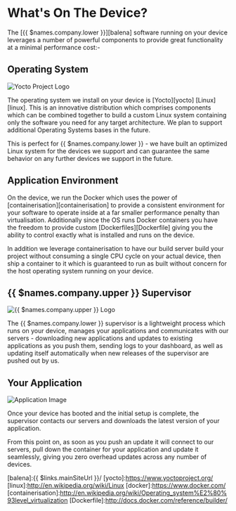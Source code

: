 # What's On The Device?

The [{{ $names.company.lower }}][balena] software running on your device leverages a number of powerful components to provide great functionality at a minimal performance cost:-

## Operating System

![Yocto Project Logo](/img/yocto.png)

The operating system we install on your device is [Yocto][yocto] [Linux][linux]. This is an innovative distribution which comprises components which can be combined together to build a custom Linux system containing only the software you need for any target architecture. We plan to support additional Operating Systems bases in the future.

This is perfect for {{ $names.company.lower }} - we have built an optimized Linux system for the devices we support and can guarantee the same behavior on any further devices we support in the future.

## Application Environment

On the device, we run the Docker which uses the power of [containerisation][containerisation] to provide a consistent environment for your software to operate inside at a far smaller performance penalty than virtualisation. Additionally since the OS runs Docker containers you have the freedom to provide custom [Dockerfiles][Dockerfile] giving you the ability to control exactly what is installed and runs on the device.

In addition we leverage containerisation to have our build server build your project without consuming a single CPU cycle on your actual device, then ship a container to it which is guaranteed to run as built without concern for the host operating system running on your device.

## {{ $names.company.upper }} Supervisor

![{{ $names.company.upper }} Logo](/img/logo_supervisor.svg)

The {{ $names.company.lower }} supervisor is a lightweight process which runs on your device, manages your applications and communicates with our servers - downloading new applications and updates to existing applications as you push them, sending logs to your dashboard, as well as updating itself automatically when new releases of the supervisor are pushed out by us.

## Your Application

![Application Image](/img/logo_app.svg)

Once your device has booted and the initial setup is complete, the supervisor contacts our servers and downloads the latest version of your application.

From this point on, as soon as you push an update it will connect to our servers, pull down the container for your application and update it seamlessly, giving you zero overhead updates across any number of devices.

[balena]:{{ $links.mainSiteUrl }}/
[yocto]:https://www.yoctoproject.org/
[linux]:http://en.wikipedia.org/wiki/Linux
[docker]:https://www.docker.com/
[containerisation]:http://en.wikipedia.org/wiki/Operating_system%E2%80%93level_virtualization
[Dockerfile]:http://docs.docker.com/reference/builder/
